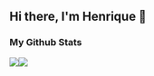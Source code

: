 ## Hi there, I'm Henrique 👋

<!--

Here are some ideas to get you started:

- 🔭 I’m currently working on ...
- 🌱 I’m currently learning ...
- 👯 I’m looking to collaborate on ...
- 🤔 I’m looking for help with ...
- 💬 Ask me about ...
- 📫 How to reach me: ...
- 😄 Pronouns: ...
- ⚡ Fun fact: ...
-->

### My Github Stats
<div align="center" style="display: flex; flex-direction: row;">
  <a href="https://github.com/henrigm4626#my-github-stats">
    <img align="center" src="https://github-readme-stats-git-masterrstaa-rickstaa.vercel.app/api?username=henrigm4626&?count_private=true&show_icons=true&theme=github_dark">
  </a>
  <a href="https://github.com/henrigm4626#my-github-stats">
    <img align="center" src="https://github-readme-stats-git-masterrstaa-rickstaa.vercel.app/api/top-langs/?username=henrigm4626&layout=compact&?count_private=true&theme=github_dark">
  </a>
</div>
